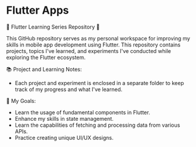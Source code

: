 # Flutter Apps
🚀 Flutter Learning Series Repository 📱

This GitHub repository serves as my personal workspace for improving my skills in mobile app development using Flutter. This repository contains projects, topics I've learned, and experiments I've conducted while exploring the Flutter ecosystem.

📚 Project and Learning Notes:
- Each project and experiment is enclosed in a separate folder to keep track of my progress and what I've learned.

🎯 My Goals:
- Learn the usage of fundamental components in Flutter.
- Enhance my skills in state management.
- Learn the capabilities of fetching and processing data from various APIs.
- Practice creating unique UI/UX designs.
